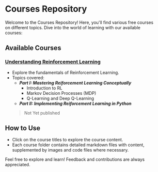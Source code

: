 # Courses Repository

Welcome to the Courses Repository! Here, you'll find various free courses on different topics. Dive into the world of learning with our available courses:

## Available Courses

### [Understanding Reinforcement Learning](./understanding_reinforcement_learning.md)

- Explore the fundamentals of Reinforcement Learning.
- Topics covered:
  - _**Part I: Mastering Reiforcement Learning Conceptually**_ 
    - Introduction to RL
    - Markov Decision Processes (MDP)
    - Q-Learning and Deep Q-Learning
  - _**Part II: Implementing Reiforcement Learning in Python**_
  > Not Yet published

## How to Use

- Click on the course titles to explore the course content.
- Each course folder contains detailed markdown files with content, supplemented by images and code files where necessary.

Feel free to explore and learn! Feedback and contributions are always appreciated.
